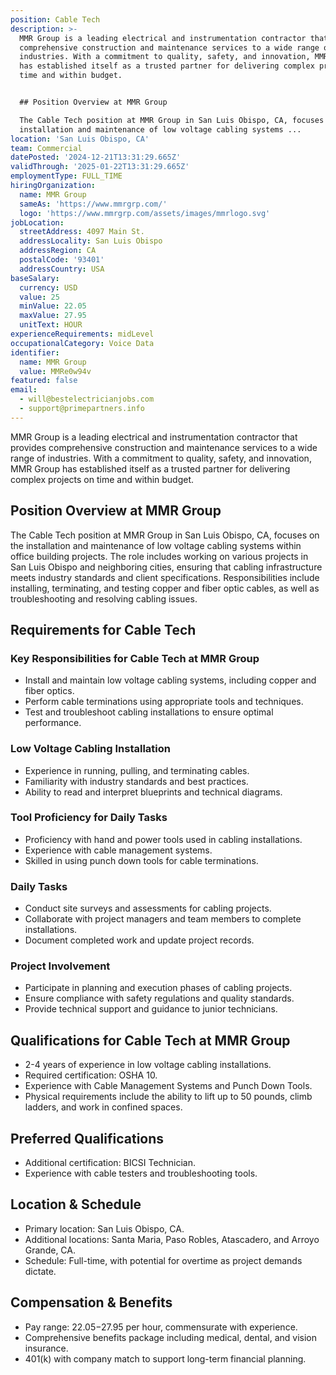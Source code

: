 ```yaml
---
position: Cable Tech
description: >-
  MMR Group is a leading electrical and instrumentation contractor that provides
  comprehensive construction and maintenance services to a wide range of
  industries. With a commitment to quality, safety, and innovation, MMR Group
  has established itself as a trusted partner for delivering complex projects on
  time and within budget.


  ## Position Overview at MMR Group

  The Cable Tech position at MMR Group in San Luis Obispo, CA, focuses on the
  installation and maintenance of low voltage cabling systems ...
location: 'San Luis Obispo, CA'
team: Commercial
datePosted: '2024-12-21T13:31:29.665Z'
validThrough: '2025-01-22T13:31:29.665Z'
employmentType: FULL_TIME
hiringOrganization:
  name: MMR Group
  sameAs: 'https://www.mmrgrp.com/'
  logo: 'https://www.mmrgrp.com/assets/images/mmrlogo.svg'
jobLocation:
  streetAddress: 4097 Main St.
  addressLocality: San Luis Obispo
  addressRegion: CA
  postalCode: '93401'
  addressCountry: USA
baseSalary:
  currency: USD
  value: 25
  minValue: 22.05
  maxValue: 27.95
  unitText: HOUR
experienceRequirements: midLevel
occupationalCategory: Voice Data
identifier:
  name: MMR Group
  value: MMRe0w94v
featured: false
email:
  - will@bestelectricianjobs.com
  - support@primepartners.info
---
```




MMR Group is a leading electrical and instrumentation contractor that provides comprehensive construction and maintenance services to a wide range of industries. With a commitment to quality, safety, and innovation, MMR Group has established itself as a trusted partner for delivering complex projects on time and within budget.

## Position Overview at MMR Group
The Cable Tech position at MMR Group in San Luis Obispo, CA, focuses on the installation and maintenance of low voltage cabling systems within office building projects. The role includes working on various projects in San Luis Obispo and neighboring cities, ensuring that cabling infrastructure meets industry standards and client specifications. Responsibilities include installing, terminating, and testing copper and fiber optic cables, as well as troubleshooting and resolving cabling issues.

## Requirements for Cable Tech

### Key Responsibilities for Cable Tech at MMR Group
- Install and maintain low voltage cabling systems, including copper and fiber optics.
- Perform cable terminations using appropriate tools and techniques.
- Test and troubleshoot cabling installations to ensure optimal performance.

### Low Voltage Cabling Installation
- Experience in running, pulling, and terminating cables.
- Familiarity with industry standards and best practices.
- Ability to read and interpret blueprints and technical diagrams.

### Tool Proficiency for Daily Tasks
- Proficiency with hand and power tools used in cabling installations.
- Experience with cable management systems.
- Skilled in using punch down tools for cable terminations.

### Daily Tasks
- Conduct site surveys and assessments for cabling projects.
- Collaborate with project managers and team members to complete installations.
- Document completed work and update project records.

### Project Involvement
- Participate in planning and execution phases of cabling projects.
- Ensure compliance with safety regulations and quality standards.
- Provide technical support and guidance to junior technicians.

## Qualifications for Cable Tech at MMR Group
- 2-4 years of experience in low voltage cabling installations.
- Required certification: OSHA 10.
- Experience with Cable Management Systems and Punch Down Tools.
- Physical requirements include the ability to lift up to 50 pounds, climb ladders, and work in confined spaces.

## Preferred Qualifications
- Additional certification: BICSI Technician.
- Experience with cable testers and troubleshooting tools.

## Location & Schedule
- Primary location: San Luis Obispo, CA.
- Additional locations: Santa Maria, Paso Robles, Atascadero, and Arroyo Grande, CA.
- Schedule: Full-time, with potential for overtime as project demands dictate.

## Compensation & Benefits
- Pay range: $22.05-$27.95 per hour, commensurate with experience.
- Comprehensive benefits package including medical, dental, and vision insurance.
- 401(k) with company match to support long-term financial planning.
